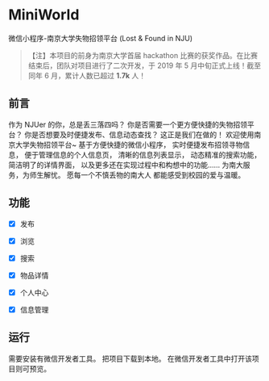 # MiniWorld

微信小程序-南京大学失物招领平台 (Lost & Found in NJU)



> 【注】本项目的前身为南京大学首届 hackathon 比赛的获奖作品。在比赛结束后，团队对项目进行了二次开发，于 2019 年 5 月中旬正式上线！截至同年 6 月，累计人数已超过 **1.7k** 人！



## 前言

作为 NJUer 的你，总是丢三落四吗？
你是否需要一个更方便快捷的失物招领平台？
你是否想要及时便捷发布、信息动态查找？
这正是我们在做的！
欢迎使用南京大学失物招领平台~
基于方便快捷的微信小程序，
实时便捷发布招领寻物信息，
便于管理信息的个人信息页，
清晰的信息列表显示，
动态精准的搜索功能，
简洁明了的详情界面，
以及更多还在实现过程中和构想中的功能……
为南大服务，为师生解忧。
愿每一个不慎丢物的南大人
都能感受到校园的爱与温暖。



## 功能
- [x] 发布
- [x] 浏览
- [x] 搜索
- [x] 物品详情
- [x] 个人中心
- [x] 信息管理



## 运行

需要安装有微信开发者工具。
把项目下载到本地。
在微信开发者工具中打开该项目则可预览。
